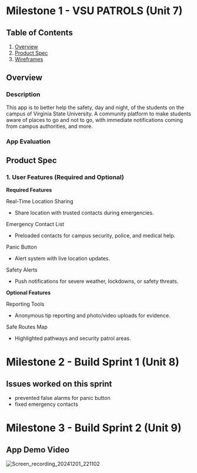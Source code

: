 # Milestone 1 - VSU PATROLS (Unit 7)

## Table of Contents

1. [Overview](#Overview)
1. [Product Spec](#Product-Spec)
1. [Wireframes](#Wireframes)

## Overview

### Description

This app is to better help the safety, day and night, of the students on the campus of Virginia State University. A community platform to make students aware of places to go and not to go, with immediate notifications coming from campus authorities, and more. ​

### App Evaluation

## Product Spec

### 1. User Features (Required and Optional)

**Required Features**

Real-Time Location Sharing​
 - Share location with trusted contacts during emergencies.​

Emergency Contact List​
 - Preloaded contacts for campus security, police, and medical help.​

Panic Button​
 - Alert system with live location updates.​

Safety Alerts​
 - Push notifications for severe weather, lockdowns, or safety threats.​

**Optional Features**

Reporting Tools​
 - Anonymous tip reporting and photo/video uploads for evidence.​

Safe Routes Map​
 - Highlighted pathways and security patrol areas.​

# Milestone 2 - Build Sprint 1 (Unit 8)


## Issues worked on this sprint
 - prevented false alarms for panic button
 - fixed emergency contacts




# Milestone 3 - Build Sprint 2 (Unit 9)

## App Demo Video


![Screen_recording_20241201_221102](https://github.com/user-attachments/assets/5888399d-dbb5-4e5b-ad31-5dc274e16da3)
